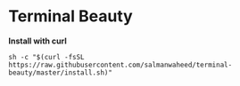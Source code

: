 # Terminal Beauty

**Install with curl**

`sh -c "$(curl -fsSL https://raw.githubusercontent.com/salmanwaheed/terminal-beauty/master/install.sh)"`
